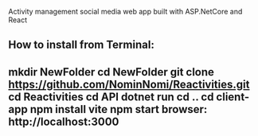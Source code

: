 Activity management social media web app built with ASP.NetCore and React

<h2>How to install from Terminal:<h2/>

mkdir NewFolder
cd NewFolder
git clone https://github.com/NominNomi/Reactivities.git
cd Reactivities
cd API
dotnet run
cd ..
cd client-app
npm install vite
npm start
browser: http://localhost:3000





